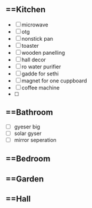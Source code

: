 
## ==Kitchen
- [ ] microwave
- [ ] otg
- [ ] nonstick pan 
- [ ] toaster
- [ ] wooden panelling 
- [ ] hall decor
- [ ] ro water purifier 
- [ ] gadde for sethi 
- [ ] magnet for one cuppboard
- [ ] coffee machine
- [ ] 

## ==Bathroom

- [ ] gyeser big 
- [ ] solar gyser
- [ ] mirror seperation

## ==Bedroom




## ==Garden


## ==Hall

